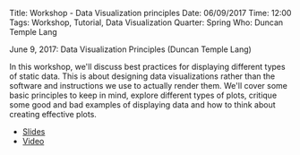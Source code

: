 Title: Workshop - Data Visualization principles
Date: 06/09/2017 
Time: 12:00 
Tags: Workshop, Tutorial, Data Visualization
Quarter: Spring
Who: Duncan Temple Lang

June 9, 2017: Data Visualization Principles (Duncan Temple Lang)

In this workshop, we'll discuss best practices for displaying different
types of static data. This is about designing data visualizations rather
than the software and instructions we use to actually render them. We'll
cover some basic principles to keep in mind, explore different types of
plots, critique some good and bad examples of displaying data and how to
think about creating effective plots.
	
+ [Slides](http://dsi.ucdavis.edu/Workshops/VizPrinciples)
+ [Video](https://www.youtube.com/watch?v=nsdBXVhmJMM)
